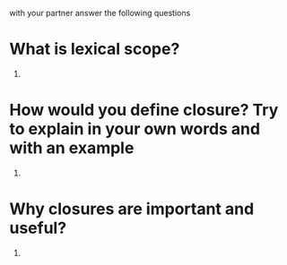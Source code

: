 with your partner answer the following questions

# What is lexical scope?

1. 

# How would you define closure? Try to explain in your own words and with an example

1. 

# Why closures are important and useful?

1. 

